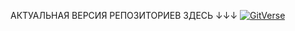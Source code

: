 АКТУАЛЬНАЯ ВЕРСИЯ РЕПОЗИТОРИЕВ ЗДЕСЬ ↓↓↓
[![GitVerse](https://highload.ru/uploads/2/86/18103c05b36c771d87b56f02ccdf3.svg)](https://gitverse.ru/MGBot)

